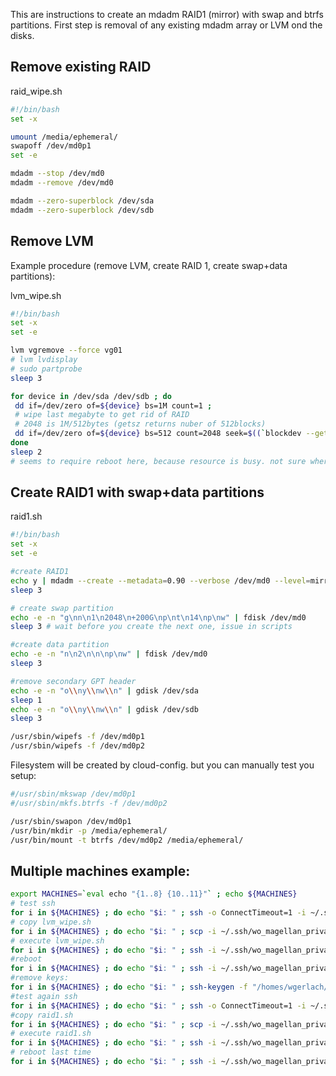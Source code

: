 

This are instructions to create an mdadm RAID1 (mirror) with swap and btrfs partitions. First step is removal of any existing mdadm array or LVM ond the disks.


## Remove existing RAID

raid_wipe.sh
```bash
#!/bin/bash
set -x

umount /media/ephemeral/
swapoff /dev/md0p1
set -e

mdadm --stop /dev/md0
mdadm --remove /dev/md0

mdadm --zero-superblock /dev/sda
mdadm --zero-superblock /dev/sdb
```


## Remove LVM
Example procedure (remove LVM, create RAID 1, create swap+data partitions):

lvm_wipe.sh
```bash
#!/bin/bash
set -x
set -e

lvm vgremove --force vg01
# lvm lvdisplay
# sudo partprobe
sleep 3

for device in /dev/sda /dev/sdb ; do 
 dd if=/dev/zero of=${device} bs=1M count=1 ;
 # wipe last megabyte to get rid of RAID
 # 2048 is 1M/512bytes (getsz returns nuber of 512blocks)
 dd if=/dev/zero of=${device} bs=512 count=2048 seek=$((`blockdev --getsz ${device}` - 2048)) ;
done
sleep 2
# seems to require reboot here, because resource is busy. not sure where that comes from
```

## Create RAID1 with swap+data partitions
raid1.sh
```bash
#!/bin/bash
set -x
set -e

#create RAID1
echo y | mdadm --create --metadata=0.90 --verbose /dev/md0 --level=mirror --raid-devices=2 /dev/sda /dev/sdb
sleep 3

# create swap partition
echo -e -n "g\nn\n1\n2048\n+200G\np\nt\n14\np\nw" | fdisk /dev/md0
sleep 3 # wait before you create the next one, issue in scripts

#create data partition
echo -e -n "n\n2\n\n\np\nw" | fdisk /dev/md0
sleep 3

#remove secondary GPT header
echo -e -n "o\\ny\\nw\\n" | gdisk /dev/sda
sleep 1
echo -e -n "o\\ny\\nw\\n" | gdisk /dev/sdb
sleep 3

/usr/sbin/wipefs -f /dev/md0p1
/usr/sbin/wipefs -f /dev/md0p2
```

Filesystem will be created by cloud-config. but you can manually test you setup:
```bash
#/usr/sbin/mkswap /dev/md0p1
#/usr/sbin/mkfs.btrfs -f /dev/md0p2

/usr/sbin/swapon /dev/md0p1
/usr/bin/mkdir -p /media/ephemeral/
/usr/bin/mount -t btrfs /dev/md0p2 /media/ephemeral/
```


## Multiple machines example:
```bash
export MACHINES=`eval echo "{1..8} {10..11}"` ; echo ${MACHINES}
# test ssh
for i in ${MACHINES} ; do echo "$i: " ; ssh -o ConnectTimeout=1 -i ~/.ssh/wo_magellan_private_key.pem core@bio-worker${i} grep PRETTY /etc/os-release ; done
# copy lvm_wipe.sh
for i in ${MACHINES} ; do echo "$i: " ; scp -i ~/.ssh/wo_magellan_private_key.pem lvm_wipe.sh core@bio-worker${i}: ; done
# execute lvm_wipe.sh
for i in ${MACHINES} ; do echo "$i: " ; ssh -i ~/.ssh/wo_magellan_private_key.pem core@bio-worker${i} sudo ./lvm_wipe.sh ; done
#reboot
for i in ${MACHINES} ; do echo "$i: " ; ssh -i ~/.ssh/wo_magellan_private_key.pem core@bio-worker${i} sudo reboot ; done
#remove keys:
for i in ${MACHINES} ; do echo "$i: " ; ssh-keygen -f "/homes/wgerlach/.ssh/known_hosts" -R bio-worker${i} ; done
#test again ssh
for i in ${MACHINES} ; do echo "$i: " ; ssh -o ConnectTimeout=1 -i ~/.ssh/wo_magellan_private_key.pem core@bio-worker${i} grep PRETTY /etc/os-release ; done
#copy raid1.sh
for i in ${MACHINES} ; do echo "$i: " ; scp -i ~/.ssh/wo_magellan_private_key.pem raid1.sh core@bio-worker${i}: ; done
# execute raid1.sh
for i in ${MACHINES} ; do echo "$i: " ; ssh -i ~/.ssh/wo_magellan_private_key.pem core@bio-worker${i} sudo ./raid1.sh ; done
# reboot last time
for i in ${MACHINES} ; do echo "$i: " ; ssh -i ~/.ssh/wo_magellan_private_key.pem core@bio-worker${i} sudo reboot ; done
```
